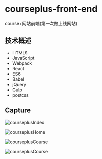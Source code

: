 # courseplus-front-end
course+网站前端(第一次做上线网站)
## 技术概述
- HTML5
- JavaScript
- Webpack
- React
- ES6
- Babel
- jQuery
- Gulp
- postcss

## Capture
![courseplusIndex](http://p1.bqimg.com/573251/1956f5bc6b57ff25.png)

![courseplusHome](http://p1.bqimg.com/573251/1a4ee3730bcc0c87.png)

![courseplusCourse](http://p1.bqimg.com/573251/750cdbac2116abc4.png)

![courseplusCourse](http://p1.bqimg.com/573251/e323ed2083bac5f1.png)
